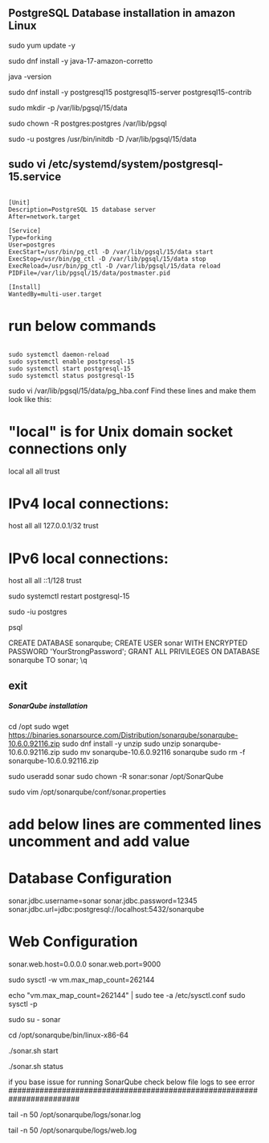 ## PostgreSQL Database installation in amazon Linux
 
sudo yum update -y

sudo dnf install -y java-17-amazon-corretto

java -version

sudo dnf install -y postgresql15 postgresql15-server postgresql15-contrib

sudo mkdir -p /var/lib/pgsql/15/data

sudo chown -R postgres:postgres /var/lib/pgsql

sudo -u postgres /usr/bin/initdb -D /var/lib/pgsql/15/data


sudo vi /etc/systemd/system/postgresql-15.service
-------------------------------------------------
```

[Unit]
Description=PostgreSQL 15 database server
After=network.target

[Service]
Type=forking
User=postgres
ExecStart=/usr/bin/pg_ctl -D /var/lib/pgsql/15/data start
ExecStop=/usr/bin/pg_ctl -D /var/lib/pgsql/15/data stop
ExecReload=/usr/bin/pg_ctl -D /var/lib/pgsql/15/data reload
PIDFile=/var/lib/pgsql/15/data/postmaster.pid

[Install]
WantedBy=multi-user.target

```


# run below commands 
```

sudo systemctl daemon-reload
sudo systemctl enable postgresql-15
sudo systemctl start postgresql-15
sudo systemctl status postgresql-15
```


sudo vi /var/lib/pgsql/15/data/pg_hba.conf
Find these lines and make them look like this:

# "local" is for Unix domain socket connections only
local   all             all                                     trust
# IPv4 local connections:
host    all             all             127.0.0.1/32            trust
# IPv6 local connections:
host    all             all             ::1/128                 trust


sudo systemctl restart postgresql-15

sudo -iu postgres

psql

CREATE DATABASE sonarqube;
CREATE USER sonar WITH ENCRYPTED PASSWORD 'YourStrongPassword';
GRANT ALL PRIVILEGES ON DATABASE sonarqube TO sonar;
\q

exit
----------

##### SonarQube installation ###################

cd /opt
sudo wget https://binaries.sonarsource.com/Distribution/sonarqube/sonarqube-10.6.0.92116.zip
sudo dnf install -y unzip
sudo unzip sonarqube-10.6.0.92116.zip
sudo mv sonarqube-10.6.0.92116 sonarqube
sudo rm -f sonarqube-10.6.0.92116.zip

sudo useradd sonar
sudo chown -R sonar:sonar /opt/SonarQube

sudo vim /opt/sonarqube/conf/sonar.properties

# add below lines are commented lines uncomment and add value 

# Database Configuration
sonar.jdbc.username=sonar
sonar.jdbc.password=12345
sonar.jdbc.url=jdbc:postgresql://localhost:5432/sonarqube

# Web Configuration
sonar.web.host=0.0.0.0
sonar.web.port=9000


sudo sysctl -w vm.max_map_count=262144

echo "vm.max_map_count=262144" | sudo tee -a /etc/sysctl.conf
sudo sysctl -p

sudo su - sonar

cd /opt/sonarqube/bin/linux-x86-64

./sonar.sh start

./sonar.sh status


if you base issue for running SonarQube check below file logs to see error
########################################################################

tail -n 50 /opt/sonarqube/logs/sonar.log

tail -n 50 /opt/sonarqube/logs/web.log











